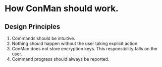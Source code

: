 # How ConMan should work.

## Design Principles
1. Commands should be intuitive.
2. Nothing should happen without the user taking explicit action.
3. ConMan does not store encryption keys. This responsibility falls on the user.
4. Command progress should always be reported.

